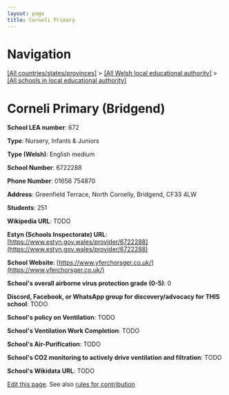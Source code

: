 ```yaml
---
layout: page
title: Corneli Primary
---
```

# Navigation

[[All countries/states/provinces]](../../..) > [[All Welsh local educational authority]](../..) > [[All schools in local educational authority]](..)

# Corneli Primary (Bridgend)

**School LEA number**: 672

**Type**: Nursery, Infants & Juniors

**Type (Welsh)**: English medium

**School Number**: 6722288

**Phone Number**: 01656 754870

**Address**: Greenfield Terrace, North Cornelly, Bridgend, CF33 4LW

**Students**: 251

**Wikipedia URL**: TODO

**Estyn (Schools Inspectorate) URL**: [https://www.estyn.gov.wales/provider/6722288](https://www.estyn.gov.wales/provider/6722288)

**School Website**: [https://www.yferchorsger.co.uk/](https://www.yferchorsger.co.uk/)

**School's overall airborne virus protection grade (0-5)**: 0

**Discord, Facebook, or WhatsApp group for discovery/advocacy for THIS school**: TODO

**School's policy on Ventilation**: TODO

**School's Ventilation Work Completion**: TODO

**School's Air-Purification**: TODO

**School's CO2 monitoring to actively drive ventilation and filtration**: TODO

**School's Wikidata URL**: TODO




[Edit this page](https://github.com/VentilationProject/Wales/edit/prif/./Bridgend/Corneli_Primary.md). See also [rules for contribution](../../../contribution-rules/)